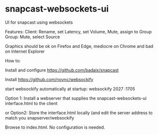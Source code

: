 # snapcast-websockets-ui
UI for snapcast using websockets

Features:
Client: Rename, set Latency, set Volume, Mute, assign to Group
Group: Mute, select Source

Graphics should be ok on Firefox and Edge, mediocre on Chrome and bad on Internet Explorer


How to:

Install and configure https://github.com/badaix/snapcast

Install https://github.com/novnc/websockify

start websockify automatically at startup: websockify 2027 :1705

Option 1:
Install a webserver that supplies the snapcast-websockets-ui interface.html to the client

or Option2:
Store the interface.html locally (and edit the server address to match you snapserver/websockify

Browse to index.html. No configuration is needed.
